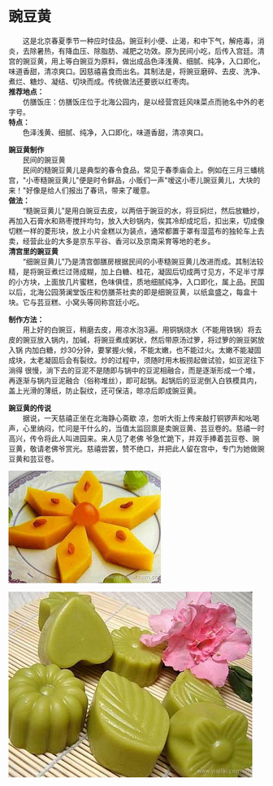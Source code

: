 # 豌豆黄  
  
&emsp;&emsp;这是北京春夏季节一种应时佳品。豌豆利小便、止渴，和中下气，解疮毒，消炎，去除暑热，有降血压、除脂肪、减肥之功效。原为民间小吃，后传入宫廷。清宫的豌豆黄，用上等白豌豆为原料，做出成品色泽浅黄、细腻、纯净，入口即化，味道香甜，清凉爽口。因慈禧喜食而出名。其制法是，将豌豆磨碎、去皮、洗净、煮烂、糖炒、凝结、切块而成。传统做法还要嵌以红枣肉。  
**推荐地点：**  
&emsp;&emsp;仿膳饭庄：仿膳饭庄位于北海公园内，是以经营宫廷风味菜点而驰名中外的老字号。  
**特点：**  
&emsp;&emsp;色泽浅黄、细腻、纯净，入口即化，味道香甜，清凉爽口。  
  
**豌豆黄制作**  
&emsp;&emsp;民间的豌豆黄  
&emsp;&emsp;民间的糙豌豆黄儿是典型的春令食品，常见于春季庙会上。例如在三月三蟠桃宫，"小枣糙豌豆黄儿"便是时令鲜品，小贩们一声"嗳这小枣儿豌豆黄儿，大块的来！"好像是给人们报出了春讯，带来了暖意。  
**做法：**  
&emsp;&emsp;“糙豌豆黄儿”是用白豌豆去皮，以两倍于豌豆的水，将豆焖烂，然后放糖炒，再加入石膏水和熟枣搅拌均匀，放入大砂锅内，俟其冷却成坨后，扣出来，切成像切糕一样的菱形块，放上小片金糕以为装点，通常都置于罩有湿蓝布的独轮车上去卖，经营此业的大多是京东平谷、香河以及京南采育等地的老乡。  
**清宫里的豌豆黄**  
&emsp;&emsp;“细豌豆黄儿”乃是清宫御膳房根据民间的小枣糙豌豆黄儿改进而成。其制法较精，是将豌豆煮烂过筛成糊，加上白糖、桂花，凝固后切成两寸见方，不足半寸厚的小方块，上面放几片蜜糕，色味俱佳，质地细腻纯净，入口即化，属上品。民国以后，北海公园漪澜堂饭庄和仿膳茶社卖的即是细豌豆黄，以纸盒盛之，每盒十块。它与芸豆糕、小窝头等同称宫廷小吃。  
  
**制作方法：**  
&emsp;&emsp;用上好的白豌豆，稍磨去皮，用凉水泡3遍。用铜锅烧水（不能用铁锅）将去皮的豌豆放入锅内，加碱，将豌豆煮成粥状，然后带原汤过箩，将过箩的豌豆粥放入锅 内加白糖，炒30分钟，要掌握火候，不能太嫩，也不能过火。太嫩不能凝固成块，太老凝固后会有裂纹。炒的过程中，须随时用木板捞起做试验，如豆泥往下淌得 很慢，淌下去的豆泥不是随即与锅中的豆泥相融合，而是逐渐形成一个堆，再逐渐与锅内豆泥融合（俗称堆丝），即可起锅。起锅后的豆泥倒入白铁模具内，盖上光滑的薄纸，防止裂纹，还可保洁，晾凉后即成豌豆黄。  
  
**豌豆黄的传说**  
&emsp;&emsp;据说，一天慈禧正坐在北海静心斋歇 凉，忽听大街上传来敲打铜锣声和吆喝声，心里纳闷，忙问是干什么的，当值太监回禀是卖豌豆黄、芸豆卷的。慈禧一时高兴，传令将此人叫进园来。来人见了老佛 爷急忙跪下，并双手捧着芸豆卷、豌豆黄，敬请老佛爷赏光。慈禧尝罢，赞不绝口，并把此人留在宫中，专门为她做豌豆黄和芸豆卷。  
  
![](https://raw.githubusercontent.com/szqq0512/Pic/main/img/202201211933876.png)  
  
![](https://raw.githubusercontent.com/szqq0512/Pic/main/img/202201211933862.png)  